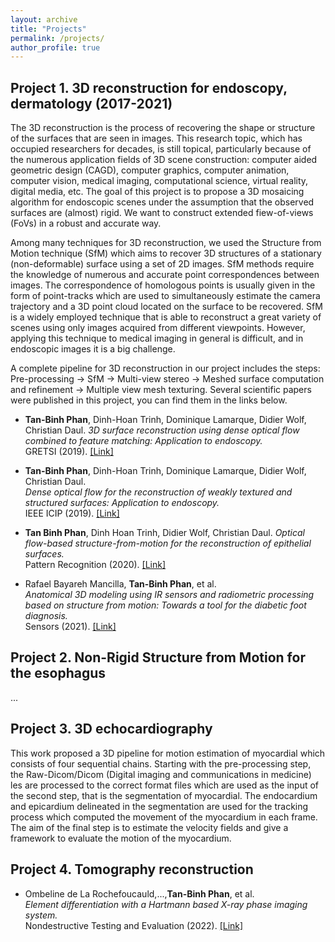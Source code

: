 ```yaml
---
layout: archive
title: "Projects"
permalink: /projects/
author_profile: true
---
```


## Project 1. 3D reconstruction for endoscopy, dermatology (2017-2021)
The 3D reconstruction is the process of recovering the shape or structure of the
surfaces that are seen in images. This research topic, which has occupied researchers
for decades, is still topical, particularly because of the numerous application fields
of 3D scene construction: computer aided geometric design (CAGD), computer
graphics, computer animation, computer vision, medical imaging, computational
science, virtual reality, digital media, etc. The goal of this project is to propose a 3D mosaicing algorithm for endoscopic scenes
under the assumption that the observed surfaces are (almost) rigid. We want to construct
extended fiew-of-views (FoVs) in a robust and accurate way.

Among many techniques for 3D reconstruction, we used the Structure from Motion technique (SfM)
which aims to recover 3D structures of a stationary (non-deformable) surface using
a set of 2D images. SfM methods require the knowledge of numerous and accurate
point correspondences between images. The correspondence of homologous points is
usually given in the form of point-tracks which are used to simultaneously estimate
the camera trajectory and a 3D point cloud located on the surface to be recovered.
SfM is a widely employed technique that is able to reconstruct a great variety of
scenes using only images acquired from different viewpoints. However, applying this technique to medical imaging in general is difficult, and in endoscopic images it is a big challenge.

A complete pipeline for 3D reconstruction in our project includes the steps: Pre-processing -> SfM -> Multi-view stereo -> Meshed surface computation and refinement -> Multiple view mesh texturing.
Several scientific papers were published in this project, you can find them in the links below.
- **Tan-Binh Phan**, Dinh-Hoan Trinh, Dominique Lamarque, Didier Wolf, Christian Daul. 
  *3D surface reconstruction using dense optical flow combined to feature matching: Application to endoscopy.*  
  GRETSI (2019). [[Link]](https://hal.science/hal-02271615/)

- **Tan-Binh Phan**, Dinh-Hoan Trinh, Dominique Lamarque, Didier Wolf, Christian Daul.  
  *Dense optical flow for the reconstruction of weakly textured and structured surfaces: Application to endoscopy.*  
  IEEE ICIP (2019). [[Link]](https://ieeexplore.ieee.org/abstract/document/8802948)

- **Tan Binh Phan**, Dinh Hoan Trinh, Didier Wolf, Christian Daul. 
  *Optical flow-based structure-from-motion for the reconstruction of epithelial surfaces.*  
  Pattern Recognition (2020). [[Link]](https://www.sciencedirect.com/science/article/abs/pii/S0031320320301941)

- Rafael Bayareh Mancilla, **Tan-Binh Phan**, et al.  
  *Anatomical 3D modeling using IR sensors and radiometric processing based on structure from motion: Towards a tool for the diabetic foot diagnosis.*  
  Sensors (2021). [[Link]](https://www.mdpi.com/1424-8220/21/11/3918)

## Project 2. Non-Rigid Structure from Motion for the esophagus
...

## Project 3. 3D echocardiography
This work proposed a 3D pipeline for motion estimation of myocardial which consists of four sequential chains. Starting with the pre-processing step, the Raw-Dicom/Dicom (Digital imaging and communications in medicine) les are processed to the correct format files which are used as the input of the second step, that is the segmentation of myocardial.
The endocardium and epicardium delineated in the segmentation are used for the tracking process which computed the movement of the myocardium in each frame. The aim of the final step is to estimate the velocity fields and give a framework to evaluate the motion of the myocardium.

## Project 4. Tomography reconstruction
- Ombeline de La Rochefoucauld,...,**Tan-Binh Phan**, et al.  
  *Element differentiation with a Hartmann based X-ray phase imaging system.*  
  Nondestructive Testing and Evaluation (2022). [[Link]](https://doi.org/10.1080/10589759.2022.2095383)
